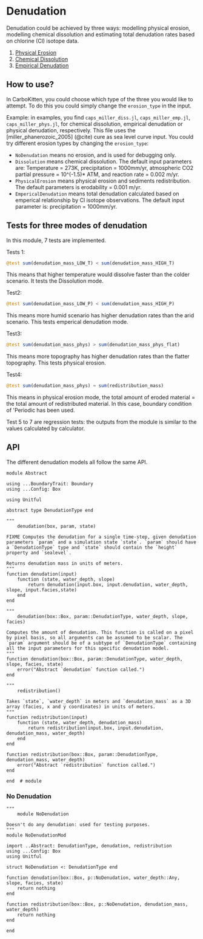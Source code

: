 # Denudation

Denudation could be achieved by three ways: modelling physical erosion, modelling chemical dissolution and estimating total denudation rates based on chlorine (Cl) isotope data.

1. [Physical Erosion](physical_erosion.md)
2. [Chemical Dissolution](chemical.md)
3. [Empirical Denudation](empirical.md)

## How to use?
In CarboKitten, you could choose which type of the three you would like to attempt. To do this you could simply change the `erosion_type` in the input.

Example: in examples, you find `caps_miller_diss.jl`, `caps_miller_emp.jl`, `caps_miller_phys.jl`, for chemical dissolution, empirical denudation or physical denudation, respectively. This file uses the [miller_phanerozoic_2005] (@cite) cure as sea level curve input. You could try different erosion types by changing the `erosion_type`:

- `NoDenudation` means no erosion, and is used for debugging only.
- `Dissolution` means chemical dissolution. The default input parameters are: Temperature = 273K, precipitation = 1000mm/yr, atmospheric CO2 partial pressure = 10^(-1.5)* ATM, and reaction rate = 0.002 m/yr.
- `PhysicalErosion` means physical erosion and sediments redistribution. The default parameters is erodability = 0.001 m/yr.
- `EmpericalDenudation` means total denudation calculated based on emperical relationship by Cl isotope observations. The default input parameter is: precipitation = 1000mm/yr.

## Tests for three modes of denudation
In this module, 7 tests are implemented.

Tests 1:

```julia
@test sum(denudation_mass_LOW_T) < sum(denudation_mass_HIGH_T)
```

This means that higher temperature would dissolve faster than the colder scenario. It tests the Dissolution mode.

Test2:

```julia
@test sum(denudation_mass_LOW_P) < sum(denudation_mass_HIGH_P)
```

This means more humid scenario has higher denudation rates than the arid scenario. This tests emperical denudation mode.

Test3:

```julia
@test sum(denudation_mass_phys) > sum(denudation_mass_phys_flat)
```

This means more topography has higher denudation rates than the flatter topography. This tests physical erosion.

Test4:

```julia
@test sum(denudation_mass_phys) ≈ sum(redistribution_mass)
```

This means in physical erosion mode, the total amount of eroded material = the total amount of redistributed material. In this case, boundary condition of 'Periodic has been used.

Test 5 to 7 are regression tests: the outputs from the module is similar to the values calculated by calculator.

## API

The different denudation models all follow the same API.

``` {.julia file=src/Denudation/Abstract.jl}
module Abstract

using ...BoundaryTrait: Boundary
using ...Config: Box

using Unitful

abstract type DenudationType end

"""
    denudation(box, param, state)

FIXME Computes the denudation for a single time-step, given denudation parameters `param` and a simulation state `state`. `param` should have a `DenudationType` type and `state` should contain the `height` property and `sealevel`.

Returns denudation mass in units of meters.
"""
function denudation(input)
    function (state, water_depth, slope)
        return denudation(input.box, input.denudation, water_depth, slope, input.facies,state)
    end
end

"""
    denudation(box::Box, param::DenudationType, water_depth, slope, facies)

Computes the amount of denudation. This function is called on a pixel by pixel basis, so all arguments can be assumed to be scalar. The `param` argument should be of a subtype of `DenudationType` containing all the input parameters for this specific denudation model.
"""
function denudation(box::Box, param::DenudationType, water_depth, slope, facies, state)
    error("Abstract `denudation` function called.")
end

"""
    redistribution()

Takes `state`, `water_depth` in meters and `denudation_mass` as a 3D array (facies, x and y coordinates) in units of meters.
"""
function redistribution(input)
    function (state, water_depth, denudation_mass)
        return redistribution(input.box, input.denudation, denudation_mass, water_depth)
    end
end

function redistribution(box::Box, param::DenudationType, denudation_mass, water_depth)
    error("Abstract `redistribution` function called.")
end

end  # module
```

### No Denudation

``` {.julia file=src/Denudation/NoDenudationMod.jl}
"""
    module NoDenudation

Doesn't do any denudation: used for testing purposes.
"""
module NoDenudationMod

import ..Abstract: DenudationType, denudation, redistribution
using ...Config: Box
using Unitful

struct NoDenudation <: DenudationType end

function denudation(box::Box, p::NoDenudation, water_depth::Any, slope, facies, state)
    return nothing
end

function redistribution(box::Box, p::NoDenudation, denudation_mass, water_depth)
    return nothing
end

end
```
